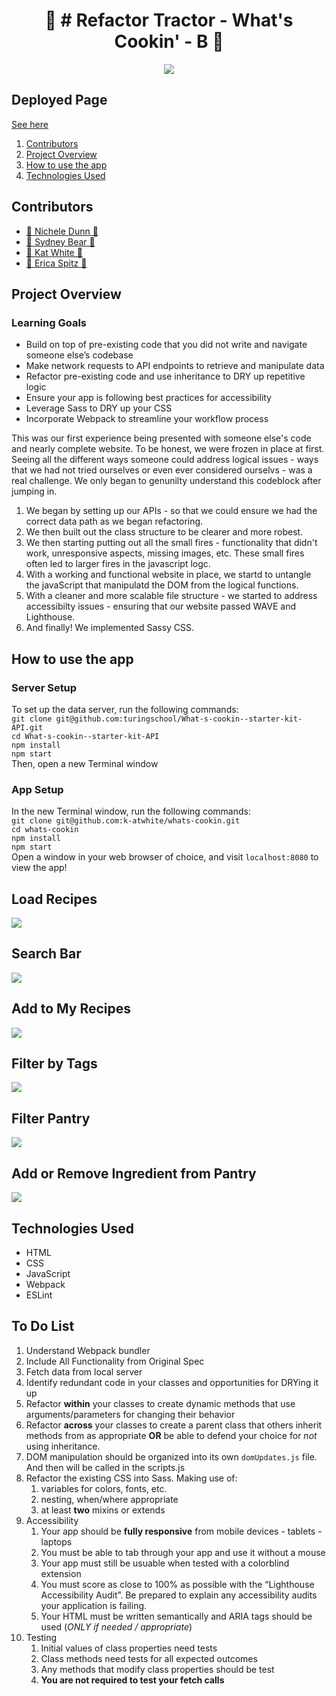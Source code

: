 <h1 align="center">🚜 # Refactor Tractor - What's Cookin' - B 🚜</h1>

<p align="center"><img src="https://media.giphy.com/media/muBOgkSI6Rv9B7cPEA/giphy.gif"></p>

## Deployed Page
[See here](http://sydnerd.github.io/Refactor-Tractor-Whats-Cookin)

1. [Contributors](https://github.com/sydnerd/Refactor-Tractor-Whats-Cookin/blob/main/README.md#contributors)
2. [Project Overview](https://github.com/sydnerd/Refactor-Tractor-Whats-Cookin/blob/main/README.md#project-overview)
4. [How to use the app](https://github.com/sydnerd/Refactor-Tractor-Whats-Cookin/blob/main/README.md#how-to-use-the-app)
5. [Technologies Used](https://github.com/sydnerd/Refactor-Tractor-Whats-Cookin/blob/main/README.md#technologies-used)


## Contributors
- [🥗 Nichele Dunn 🥗](https://github.com/nichelicorn)
- [🌮 Sydney Bear 🌮](https://github.com/sydnerd)
- [🥗 Kat White 🥗](https://github.com/k-atwhite)
- [🍱 Erica Spitz 🍱](https://github.com/e-spitz)

## Project Overview
### Learning Goals
- Build on top of pre-existing code that you did not write and navigate someone else’s codebase
- Make network requests to API endpoints to retrieve and manipulate data
- Refactor pre-existing code and use inheritance to DRY up repetitive logic
- Ensure your app is following best practices for accessibility
- Leverage Sass to DRY up your CSS
- Incorporate Webpack to streamline your workflow process

This was our first experience being presented with someone else's code and nearly complete website. To be honest, we were frozen in place at first. Seeing all the different ways someone could address logical issues - ways that we had not tried ourselves or even ever considered ourselvs - was a real challenge. We only began to genunilty understand this codeblock after jumping in.

1. We began by setting up our APIs - so that we could ensure we had the correct data path as we began refactoring.
2. We then built out the class structure to be clearer and more robest.
3. We then starting putting out all the small fires - functionality that didn't work, unresponsive aspects, missing images, etc. These small fires often led to larger fires in the javascript logc.
4. With a working and functional website in place, we startd to untangle the javaScript that manipulatd the DOM from the logical functions.
5. With a cleaner and more scalable file structure - we started to address accessibilty issues - ensuring that our website passed WAVE and Lighthouse.
6. And finally! We implemented Sassy CSS.


## How to use the app
### Server Setup
To set up the data server, run the following commands:  
`git clone git@github.com:turingschool/What-s-cookin--starter-kit-API.git`  
`cd What-s-cookin--starter-kit-API`  
`npm install`  
`npm start`  
Then, open a new Terminal window

### App Setup
In the new Terminal window, run the following commands:  
`git clone git@github.com:k-atwhite/whats-cookin.git`  
`cd whats-cookin`  
`npm install`  
`npm start`  
Open a window in your web browser of choice, and visit `localhost:8080` to view the app!

## Load Recipes
<p><img src="https://media.giphy.com/media/54bjynlR23L00WxPdA/giphy.gif"</p>

## Search Bar
<p><img src="https://media.giphy.com/media/Ve4l3EEar38nqGXqkD/giphy.gif"</p>
 
## Add to My Recipes
 <p><img src="https://media.giphy.com/media/M5hobgks8qDj6D8mpE/giphy.gif"</p>

## Filter by Tags
  <p><img src="https://media.giphy.com/media/NMaHvlHu2k6mSjgZ0P/giphy.gif"</p>
   
## Filter Pantry
<p><img src="https://media.giphy.com/media/J8kckTdj8S0rTGMb55/giphy.gif"</p>
 
## Add or Remove Ingredient from Pantry
<p><img src="https://media.giphy.com/media/rFGkqdw86BmfULi3he/giphy.gif"</p>

## Technologies Used
* HTML
* CSS
* JavaScript
* Webpack
* ESLint


## To Do List

1. Understand Webpack bundler
2. Include All Functionality from Original Spec
3. Fetch data from local server
4. Identify redundant code in your classes and opportunities for DRYing it up
5. Refactor **within** your classes to create dynamic methods that use arguments/parameters for changing their behavior
6. Refactor **across** your classes to create a parent class that others inherit methods from as appropriate **OR** be able to defend your choice for *not* using inheritance.
7. DOM manipulation should be organized into its own `domUpdates.js` file. And then will be called in the scripts.js
8. Refactor the existing CSS into Sass. Making use of:
   1. variables for colors, fonts, etc.
   2. nesting, when/where appropriate
   3. at least **two** mixins or extends
9. Accessibility
   1. Your app should be **fully responsive** from mobile devices - tablets - laptops
   2. You must be able to tab through your app and use it without a mouse
   3. Your app must still be usuable when tested with a colorblind extension
   4. You must score as close to 100% as possible with the “Lighthouse Accessibility Audit”. Be prepared to explain any accessibility audits your application is failing.
   5. Your HTML must be written semantically and ARIA tags should be used (*ONLY if needed / appropriate*)
10. Testing
    1. Initial values of class properties need tests
    2. Class methods need tests for all expected outcomes
    3. Any methods that modify class properties should be test
    4. **You are not required to test your fetch calls**
